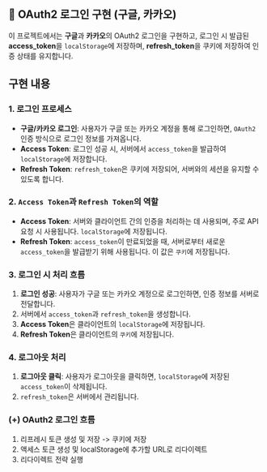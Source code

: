 ## 🚀 OAuth2 로그인 구현 (구글, 카카오)

이 프로젝트에서는 **구글**과 **카카오**의 OAuth2 로그인을 구현하고, 로그인 시 발급된 **access_token**을 `localStorage`에 저장하며, **refresh_token**을 쿠키에 저장하여 인증 상태를 유지합니다.

## 구현 내용

### 1. 로그인 프로세스

- **구글/카카오 로그인**: 사용자가 구글 또는 카카오 계정을 통해 로그인하면, `OAuth2` 인증 방식으로 로그인 정보를 가져옵니다.
- **Access Token**: 로그인 성공 시, 서버에서 `access_token`을 발급하여 `localStorage`에 저장합니다.
- **Refresh Token**: `refresh_token`은 쿠키에 저장되어, 서버와의 세션을 유지할 수 있도록 합니다.

### 2. `Access Token`과 `Refresh Token`의 역할

- **Access Token**: 서버와 클라이언트 간의 인증을 처리하는 데 사용되며, 주로 API 요청 시 사용됩니다. `localStorage`에 저장됩니다.
- **Refresh Token**: `access_token`이 만료되었을 때, 서버로부터 새로운 `access_token`을 발급받기 위해 사용됩니다. 이 값은 `쿠키`에 저장됩니다.

### 3. 로그인 시 처리 흐름

1. **로그인 성공**: 사용자가 구글 또는 카카오 계정으로 로그인하면, 인증 정보를 서버로 전달합니다.
2. 서버에서 `access_token`과 `refresh_token`을 생성합니다.
3. **Access Token**은 클라이언트의 `localStorage`에 저장됩니다.
4. **Refresh Token**은 클라이언트의 `쿠키`에 저장됩니다.

### 4. 로그아웃 처리

1. **로그아웃 클릭**: 사용자가 로그아웃을 클릭하면, `localStorage`에 저장된 `access_token`이 삭제됩니다.
2. `refresh_token`은 서버에서 관리됩니다.

### (+) OAuth2 로그인 흐름

1. 리프레시 토큰 생성 및 저장 -> 쿠키에 저장
2. 액세스 토큰 생성 및 localStorage에 추가할 URL로 리다이렉트
3. 리다이렉트 전략 실행
